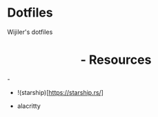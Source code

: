# Dotfiles
Wijiler's dotfiles
<h1 align="center"> - Resources </h1>
-

- !(starship)[https://starship.rs/]

- alacritty
